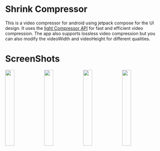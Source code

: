 # Shrink Compressor

 This is a video compressor for android using jetpack compose for the UI design. It uses the [light Compressor API](https://github.com/AbedElazizShe/LightCompressor) for fast 
 and efficient video compression. The app also supports lossless video compression but you can also modify the videoWidth and videoHeight for
 different qualities.
 

# ScreenShots
<img src="https://user-images.githubusercontent.com/41951671/204085168-ea40d3f5-daff-40d6-9823-d8cfab2fda28.png" width=24% height=25%> <img src="https://user-images.githubusercontent.com/41951671/204085194-c1bc0319-ec02-4281-ba1b-a82868aac398.png" width=24% height=25%> <img src="https://user-images.githubusercontent.com/41951671/204085200-1f46fdd9-c90c-4286-896f-a319b87b2369.png" width=24% height=25%> <img src="https://user-images.githubusercontent.com/41951671/204085209-defff7ea-868c-48fd-ac0c-a6877c18d0ae.png" width=24% height=25%>

